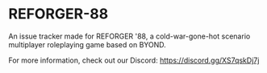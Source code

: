 # REFORGER-88
An issue tracker made for REFORGER '88, a cold-war-gone-hot scenario multiplayer roleplaying game based on BYOND.

For more information, check out our Discord: https://discord.gg/XS7qskDj7j
